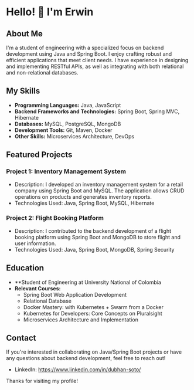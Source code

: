 # Hello! 👋 I'm Erwin

## About Me
I'm a student of engineering with a specialized focus on backend development using Java and Spring Boot. I enjoy crafting robust and efficient applications that meet client needs. I have experience in designing and implementing RESTful APIs, as well as integrating with both relational and non-relational databases.

## My Skills
- **Programming Languages:** Java, JavaScript
- **Backend Frameworks and Technologies:** Spring Boot, Spring MVC, Hibernate
- **Databases:** MySQL, PostgreSQL, MongoDB
- **Development Tools:** Git, Maven, Docker
- **Other Skills:** Microservices Architecture, DevOps

## Featured Projects
### Project 1: Inventory Management System
- Description: I developed an inventory management system for a retail company using Spring Boot and MySQL. The application allows CRUD operations on products and generates inventory reports.
- Technologies Used: Java, Spring Boot, MySQL, Hibernate

### Project 2: Flight Booking Platform
- Description: I contributed to the backend development of a flight booking platform using Spring Boot and MongoDB to store flight and user information.
- Technologies Used: Java, Spring Boot, MongoDB, Spring Security

## Education
- **Student of Engineering at University National of Colombia 
- **Relevant Courses:**
  - Spring Boot Web Application Development
  - Relational Database
  - Docker Mastery: with Kubernetes + Swarm from a Docker
  - Kubernetes for Developers: Core Concepts on Pluralsight
  - Microservices Architecture and Implementation

## Contact
If you're interested in collaborating on Java/Spring Boot projects or have any questions about backend development, feel free to reach out!
- LinkedIn: https://www.linkedin.com/in/dubhan-soto/


Thanks for visiting my profile!
